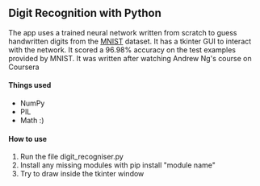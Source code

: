 ## Digit Recognition with Python

The app uses a trained neural network written from scratch to guess handwritten digits from the [MNIST](http://yann.lecun.com/exdb/mnist/) dataset.
It has a tkinter GUI to interact with the network.
It scored a 96.98% accuracy on the test examples provided by MNIST.
It was written after watching Andrew Ng's course on Coursera
#### Things used
* NumPy
* PIL
* Math :)

#### How to use
1. Run the file digit_recogniser.py
2. Install any missing modules with pip install "module name"
3. Try to draw inside the tkinter window
